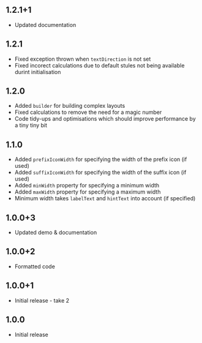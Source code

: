 ## 1.2.1+1
* Updated documentation

## 1.2.1
* Fixed exception thrown when `textDirection` is not set
* Fixed incorect calculations due to default stules not being available durint initialisation

## 1.2.0
* Added `builder` for building complex layouts
* Fixed calculations to remove the need for a magic number
* Code tidy-ups and optimisations which should improve performance by a tiny tiny bit

## 1.1.0
* Added `prefixIconWidth` for specifying the width of the prefix icon (if used)
* Added `suffixIconWidth` for specifying the width of the suffix icon (if used)
* Added `minWidth` property for specifying a minimum width
* Added `maxWidth` property for specifying a maximum width
* Minimum width takes `labelText` and `hintText` into account (if specified) 

## 1.0.0+3
* Updated demo & documentation

## 1.0.0+2
* Formatted code

## 1.0.0+1
* Initial release - take 2

## 1.0.0
* Initial release